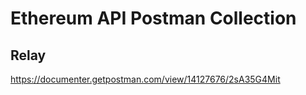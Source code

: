 # Ethereum API Postman Collection


## Relay

https://documenter.getpostman.com/view/14127676/2sA35G4Mit


